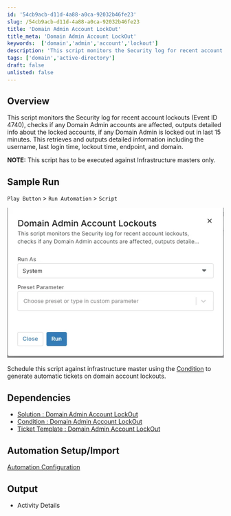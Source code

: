 ```yaml
---
id: '54cb9acb-d11d-4a88-a0ca-92032b46fe23'
slug: /54cb9acb-d11d-4a88-a0ca-92032b46fe23
title: 'Domain Admin Account LockOut'
title_meta: 'Domain Admin Account LockOut'
keywords:  ['domain','admin','account','lockout']
description: 'This script monitors the Security log for recent account lockouts, checks if any Domain Admin accounts are affected, outputs detailed info about the locked accounts, and fails immediately if any Domain Admin is locked out.'
tags: ['domain','active-directory']
draft: false
unlisted: false
---
```


## Overview
This script monitors the Security log for recent account lockouts (Event ID 4740), checks if any Domain Admin accounts are affected, outputs detailed info about the locked accounts, if any Domain Admin is locked out in last 15 minutes. This retrieves and outputs detailed information including the username, last login time, lockout time, endpoint, and domain.

**NOTE:** This script has to be executed against Infrastructure masters only.

## Sample Run

`Play Button` > `Run Automation` > `Script`  

![SampleRun1](../../../static/img/docs/54cb9acb-d11d-4a88-a0ca-92032b46fe23/image1.webp)

Schedule this script against infrastructure master using the [Condition](/docs/588b31d4-04a3-4b39-af8c-6c1f24da0710) to generate automatic tickets on domain account lockouts.

## Dependencies
- [Solution : Domain Admin Account LockOut](/docs.87830e26-2018-4cd1-ba7e-a66fae0aa7e6)
- [Condition : Domain Admin Account LockOut](/docs/588b31d4-04a3-4b39-af8c-6c1f24da0710)
- [Ticket Template : Domain Admin Account LockOut](/docs/4583116e-e1b9-42bc-826d-61ec2785e532)

## Automation Setup/Import

[Automation Configuration](https://github.com/ProVal-Tech/ninjarmm/blob/main/scripts/domain-admin-account-lockouts.ps1)

## Output

- Activity Details 
